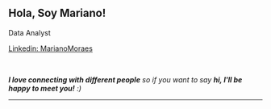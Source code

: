 <h2> Hola, Soy Mariano! </h2>

Data Analyst

[Linkedin: MarianoMoraes](https://www.linkedin.com/in/mariano-moraes/) </br>

</br>

 <em><b>I love connecting with different people</b> so if you want to say <b>hi, I'll be happy to meet you!</b> :)</em>

---
